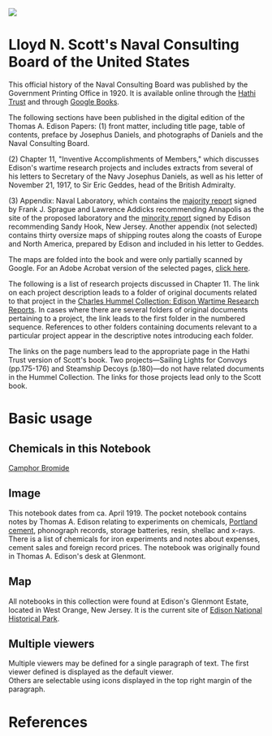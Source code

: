 <a href="https://juncture-digital.org"><img src="https://juncture-digital.org/images/ve-button.png"></a>

<param ve-config 
       title="Edison and the Naval Consulting Board"
       author="Erin Mustard"
       banner="https://edison.rutgers.edu/templates/sas-red/images/rutgers/red_banner.png" 
       layout="vertical">

<!-- Entities discussed throughout the essay are typically defined before the essay text and
     are thus available in all text.  Entity identifiers (QIDs) can be found in either
     Wikipedia or Wikidata (https://www.wikidata.org)> -->
<param ve-entity eid="Q185372"> <!-- Girl with a Pearl Earring painting -->
<param ve-entity eid="Q41264"> <!-- Johannes Vermeer -->
<param ve-entity eid="Q221092"> <!-- Mauritshuis -->
<param ve-entity eid="Q36600"> <!-- The Hague -->

# Lloyd N. Scott's Naval Consulting Board of the United States

This official history of the Naval Consulting Board was published by the Government Printing Office in 1920. It is available online through the [Hathi Trust](http://catalog.hathitrust.org/Record/001622838_) and through [Google Books](http://books.google.com/books?id=ZMdBAAAAIAAJ&source=gbs_ViewAPI). 

The following sections have been published in the digital edition of the Thomas A. Edison Papers: 
(1) front matter, including title page, table of contents, preface by Josephus Daniels, and photographs of Daniels and the Naval Consulting Board. 
<param ve-image 
       manifest="https://edisondigital.rutgers.edu/iiif/X128D">
<param ve-image 
       manifest="https://edisondigital.rutgers.edu/iiif/X128D$2">

(2) Chapter 11, "Inventive Accomplishments of Members," which discusses Edison's wartime research projects and includes extracts from several of his letters to Secretary of the Navy Josephus Daniels, as well as his letter of November 21, 1917, to Sir Eric Geddes, head of the British Admiralty. 

<param ve-image 
       manifest="https://edisondigital.rutgers.edu/iiif/X128D005">

<param ve-image 
       manifest="https://edisondigital.rutgers.edu/iiif/X128D164">

<param ve-image 
       manifest="https://edisondigital.rutgers.edu/iiif/X128D167">

<param ve-image 
       manifest="https://edisondigital.rutgers.edu/iiif/X128D171">

<param ve-image 
       manifest="https://edisondigital.rutgers.edu/iiif/X128D172">

<param ve-image 
       manifest="https://edisondigital.rutgers.edu/iiif/X128D180">

<param ve-image 
       manifest="https://edisondigital.rutgers.edu/iiif/X128D185">

<param ve-image 
       manifest="https://edisondigital.rutgers.edu/iiif/X128D191A">

<param ve-image 
       manifest="https://edisondigital.rutgers.edu/iiif/X128D191B">

(3) Appendix: Naval Laboratory, which contains the [majority report](https://edisondigital.rutgers.edu/document/X128D225) signed by Frank J. Sprague and Lawrence Addicks recommending Annapolis as the site of the proposed laboratory and the [minority report](https://edisondigital.rutgers.edu/document/X128D230) signed by Edison recommending Sandy Hook, New Jersey. Another appendix (not selected) contains thirty oversize maps of shipping routes along the coasts of Europe and North America, prepared by Edison and included in his letter to Geddes.

<param ve-image 
       manifest="https://edisondigital.rutgers.edu/iiif/X128D225">

<param ve-image 
       manifest="https://edisondigital.rutgers.edu/iiif/X128D230">

The maps are folded into the book and were only partially scanned by Google. For an Adobe Acrobat version of the selected pages, [click here](http://edison.rutgers.edu/Scott.pdf).


The following is a list of research projects discussed in Chapter 11. The link on each project description leads to a folder of original documents related to that project in the [Charles Hummel Collection: Edison Wartime Research Reports](https://edisondigital.rutgers.edu/folder/X128C). In cases where there are several folders of original documents pertaining to a project, the link leads to the first folder in the numbered sequence. References to other folders containing documents relevant to a particular project appear in the descriptive notes introducing each folder.

The links on the page numbers lead to the appropriate page in the Hathi Trust version of Scott's book. Two projects—Sailing Lights for Convoys (pp.175-176) and Steamship Decoys (p.180)—do not have related documents in the Hummel Collection. The links for those projects lead only to the Scott book.


# Basic usage

## Chemicals in this Notebook

[Camphor Bromide](https://pubchem.ncbi.nlm.nih.gov/compound/Camphor-Bromide) 

<param ve-image 
       manifest="https://iiif.archivelab.org/iiif/taepnotebook-NP122$12/manifest.json">
<param ve-map center="Q36600" zoom="11">
     
<param ve-image
       label="Chromium III Bromide" 
       description="chemical formula of Chromium III Bromide" 
       license="public domain" 
       url="https://upload.wikimedia.org/wikipedia/commons/2/2e/Kristallstruktur_Bismut%28III%29-iodid.png">
       
<param ve-image
       label="Chromium III Bromide" 
       description="chemical formula of Chromium III Bromide" 
       license="public domain" 
       url="https://upload.wikimedia.org/wikipedia/commons/2/2e/Kristallstruktur_Bismut%28III%29-iodid.png">

## Image

This notebook dates from ca. April 1919. The pocket notebook contains notes by Thomas A. Edison relating to experiments on chemicals, [Portland cement](https://en.wikipedia.org/wiki/Portland_cement), phonograph records, storage batteries, resin, shellac and x-rays. There is a list of chemicals for iron experiments and notes about expenses, cement sales and foreign record prices. The notebook was originally found in Thomas A. Edison's desk at Glenmont.
<param ve-image 
       abel="Glenmont, Edison's Estate" 
       description="photo of Glenmont" 
       license="public domain" 
       url="https://upload.wikimedia.org/wikipedia/commons/0/05/Edison_home_NJ.jpg">
       
## Map

All notebooks in this collection were found at Edison's Glenmont Estate, located in West Orange, New Jersey. It is the current site of [Edison National Historical Park](https://www.nps.gov/edis/index.htm). 
<param ve-entity eid="Q932601" title="West Orange, New Jersey">
<param ve-map center="Q932601 zoom="10" prefer-geojson>

## Multiple viewers

Multiple viewers may be defined for a single paragraph of text.  The first viewer defined is displayed as the default viewer.  
Others are selectable using icons displayed in the top right margin of the paragraph.
<param ve-image 
       manifest="https://iiif.archivelab.org/iiif/taepnotebook-NP122$4/manifest.json">
<param ve-map center="Q36600" zoom="11">

# References

